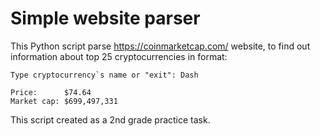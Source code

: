 # Simple website parser

This Python script parse https://coinmarketcap.com/ website, to find out information about top 25 cryptocurrencies in format:

    Type cryptocurrency`s name or "exit": Dash
    
    Price:      $74.64
    Market cap: $699,497,331

This script created as a 2nd grade practice task.
